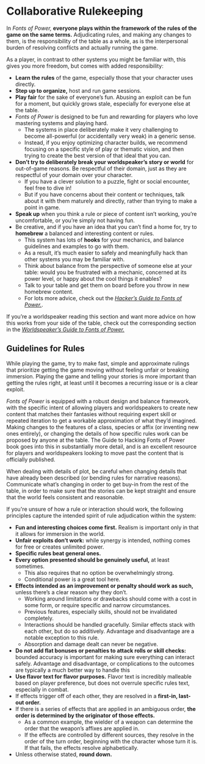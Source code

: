 # Collaborative Rulekeeping

In _Fonts of Power,_ **everyone plays within the framework of the rules of the game on the same terms.** Adjudicating rules, and making any changes to them, is the responsibility of the table as a whole, as is the interpersonal burden of resolving conflicts and actually running the game.

As a player, in contrast to other systems you might be familiar with, this gives you more freedom, but comes with added responsibility:

- **Learn the rules** of the game, especially those that your character uses directly.
- **Step up to organize,** host and run game sessions.
- **Play fair** for the sake of everyone’s fun. Abusing an exploit can be fun for a moment, but quickly grows stale, especially for everyone else at the table.
- _Fonts of Power_ is designed to be fun and rewarding for players who love mastering systems and playing hard.
  - The systems in place deliberately make it very challenging to become all-powerful (or accidentally very weak) in a generic sense.
  - Instead, if you enjoy optimizing character builds, we recommend focusing on a specific style of play or thematic vision, and then trying to create the best version of that ideal that you can.
- **Don’t try to deliberately break your worldspeaker’s story or world** for out-of-game reasons. Be respectful of their domain, just as they are respectful of your domain over your character.
  - If you have a clever solution to a puzzle, fight or social encounter, feel free to dive in!
  - But if you have concerns about their content or techniques, talk about it with them maturely and directly, rather than trying to make a point in game.
- **Speak up** when you think a rule or piece of content isn’t working, you’re uncomfortable, or you’re simply not having fun.
- Be creative, and if you have an idea that you can’t find a home for, try to **homebrew** a balanced and interesting content or rules.
  - This system has lots of **hooks** for your mechanics, and balance guidelines and examples to go with them.
  - As a result, it’s much easier to safely and meaningfully hack than other systems you may be familiar with.
  - Think about balance from the perspective of someone else at your table: would you be frustrated with a mechanic, concerned at its power level, or happy about the cool things it enables?
  - Talk to your table and get them on board before you throw in new homebrew content.
  - For lots more advice, check out the _[Hacker’s Guide to Fonts of Power.](https://docs.google.com/document/d/1xEf2HRJ2-UwCwiutQgLcanuCgw-E6xJfRQWLfrBXHf4/edit)_.

If you’re a worldspeaker reading this section and want more advice on how this works from your side of the table, check out the corresponding section in the _[Worldspeaker’s Guide to Fonts of Power.](https://docs.google.com/document/d/18WLBeS_Ei_BJYZnBafG6rWf7xODPFDSz8RQV2iA3WCU/edit#heading=h.49ykof8w292g)_

## Guidelines for Rules

While playing the game, try to make fast, simple and approximate rulings that prioritize getting the game moving without feeling unfair or breaking immersion. Playing the game and telling your stories is more important than getting the rules right, at least until it becomes a recurring issue or is a clear exploit.

_Fonts of Power_ is equipped with a robust design and balance framework, with the specific intent of allowing players and worldspeakers to create new content that matches their fantasies without requiring expert skill or repeated iteration to get a workable approximation of what they’d imagined. Making changes to the features of a class, species or affix (or inventing new ones entirely), or changing the details of how specific rules work can be proposed by anyone at the table. The Guide to Hacking Fonts of Power book goes into this in substantially more detail, and is an excellent resource for players and worldspeakers looking to move past the content that is officially published.

When dealing with details of plot, be careful when changing details that have already been described (or bending rules for narrative reasons). Communicate what’s changing in order to get buy-in from the rest of the table, in order to make sure that the stories can be kept straight and ensure that the world feels consistent and reasonable.

If you're unsure of how a rule or interaction should work, the following principles capture the intended spirit of rule adjudication within the system:

- **Fun and interesting choices come first.** Realism is important only in that it allows for immersion in the world.
- **Unfair exploits don’t work:** while synergy is intended, nothing comes for free or creates unlimited power.
- **Specific rules beat general ones.**
- **Every option presented should be genuinely useful,** at least sometimes.
  - This also requires that no option be overwhelmingly strong.
  - Conditional power is a great tool here.
- **Effects intended as an improvement or penalty should work as such,** unless there’s a clear reason why they don’t.
  - Working around limitations or drawbacks should come with a cost in some form, or require specific and narrow circumstances.
  - Previous features, especially skills, should not be invalidated completely.
  - Interactions should be handled gracefully. Similar effects stack with each other, but do so additively. Advantage and disadvantage are a notable exception to this rule.
  - Absorption and damage dealt can never be negative.
- **Do not add flat bonuses or penalties to attack rolls or skill checks:** bounded accuracy is important for making sure everything can interact safely. Advantage and disadvantage, or complications to the outcomes are typically a much better way to handle this
- **Use flavor text for flavor purposes.** Flavor text is incredibly malleable based on player preference, but does not overrule specific rules text, especially in combat.
- If effects trigger off of each other, they are resolved in a **first-in, last-out order.**
- If there is a series of effects that are applied in an ambiguous order, **the order is determined by the originator of those effects.**
  - As a common example, the wielder of a weapon can determine the order that the weapon’s affixes are applied in.
  - If the effects are controlled by different sources, they resolve in the order of the turn order, beginning with the character whose turn it is. If that fails, the effects resolve alphabetically.
- Unless otherwise stated, **round down.**
